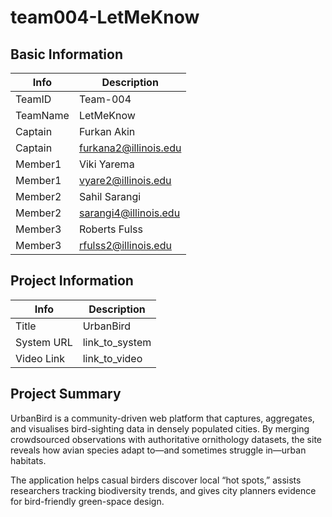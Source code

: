 # team004-LetMeKnow

## Basic Information

|   Info      |        Description     |
| ----------- | ---------------------- |
| TeamID      |        Team-004        |
| TeamName    |         LetMeKnow      |
| Captain     |       Furkan Akin      |
| Captain     |  furkana2@illinois.edu |
| Member1     |       Viki Yarema      |
| Member1     |  vyare2@illinois.edu   |
| Member2     |       Sahil Sarangi    |
| Member2     |  sarangi4@illinois.edu |
| Member3     |       Roberts Fulss    |
| Member3     |  rfulss2@illinois.edu  |

## Project Information

|   Info      |        Description     |
| ----------- | ---------------------- |
|  Title      |       UrbanBird     |
| System URL  |      link_to_system    |
| Video Link  |      link_to_video     |

## Project Summary

UrbanBird is a community-driven web platform that captures, aggregates, and visualises bird-sighting data in densely populated cities. By merging crowdsourced observations with authoritative ornithology datasets, the site reveals how avian species adapt to—and sometimes struggle in—urban habitats.

The application helps casual birders discover local “hot spots,” assists researchers tracking biodiversity trends, and gives city planners evidence for bird-friendly green-space design.
